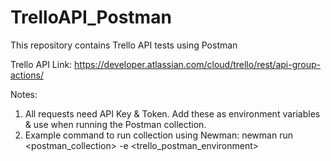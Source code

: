 # TrelloAPI_Postman

This repository contains Trello API tests using Postman

Trello API Link:
https://developer.atlassian.com/cloud/trello/rest/api-group-actions/

Notes:
1. All requests need API Key & Token. 
Add these as environment variables & use when running the Postman collection. 
2. Example command to run collection using Newman:
newman run <postman_collection> -e <trello_postman_environment>

